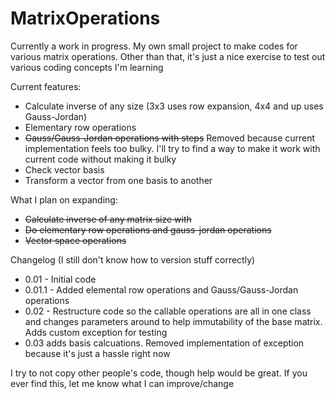# MatrixOperations
Currently a work in progress. My own small project to make codes for various matrix operations. Other than that, it's just a nice exercise to test out various coding concepts I'm  learning

Current features:
- Calculate inverse of any size (3x3 uses row expansion, 4x4 and up uses Gauss-Jordan)
- Elementary row operations
- ~~Gauss/Gauss-Jordan operations with steps~~ Removed because current implementation feels too bulky. I'll try to find a way to make it work with current code without making it bulky
- Check vector basis
- Transform a vector from one basis to another

What I plan on expanding:

- ~~Calculate inverse of any matrix size with~~
- ~~Do elementary row operations and gauss-jordan operations~~ 
- ~~Vector space operations~~

Changelog (I still don't know how to version stuff correctly)
- 0.01 - Initial code
- 0.01.1 - Added elemental row operations and Gauss/Gauss-Jordan operations
- 0.02 - Restructure code so the callable operations are all in one class and changes parameters around to help immutability of the base matrix. Adds custom exception for testing
- 0.03 adds basis calcuations. Removed implementation of exception because it's just a hassle right now


I try to not copy other people's code, though help would be great. If you ever find this, let me know what I can improve/change
